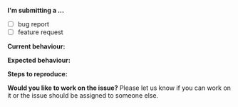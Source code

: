 
**I'm submitting a ...**
- [ ] bug report
- [ ] feature request

**Current behaviour:**
<!-- How the bug manifests. -->

**Expected behaviour:**
<!-- Behaviour would be without the bug. -->

**Steps to reproduce:**

**Would you like to work on the issue?**
 Please let us know if you can work on it or the issue should be assigned to someone else.
```